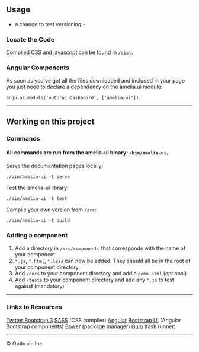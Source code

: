 
## Usage
- a change to test versioning -
### Locate the Code

Compiled CSS and javascript can be found in `/dist`.

### Angular Components

As soon as you've got all the files downloaded and included in your page you just need to declare a dependency on the amelia.ui module:

```
angular.module('outbrainDashboard', ['amelia-ui']);
```

***

## Working on this project

### Commands

#### All commands are run from the amelia-ui binary: `/bin/amelia-ui`.

Serve the documentation pages locally:

```
./bin/amelia-ui -t serve
```

Test the amelia-ui library:

```
./bin/amelia-ui -t test
```

Compile your own version from `/src`:

```
./bin/amelia-ui -t build
```

### Adding a component

1. Add a directory in `/src/components` that corresponds with the name of your component.
2. `*.js`, `*.html`, `*.less` can now be added. They should all be in the root of your component directory.
3. Add `/docs` to your component directory and add a `demo.html` (optional)
4. Add `/tests` to your component directory and add any `*.js` to test against (mandatory)

***

### Links to Resources
[Twitter Bootstrap 3](http://getbootstrap.com/)
[SASS](http://sass-lang.com/) (CSS compiler)
[Angular](http://angularjs.org/)
[Bootstrap UI](http://angular-ui.github.io/bootstrap/) (Angular Bootstrap components)
[Bower](http://bower.io/) (package manager)
[Gulp](http://gulpjs.com/) (task runner)

***

&copy; Outbrain Inc

